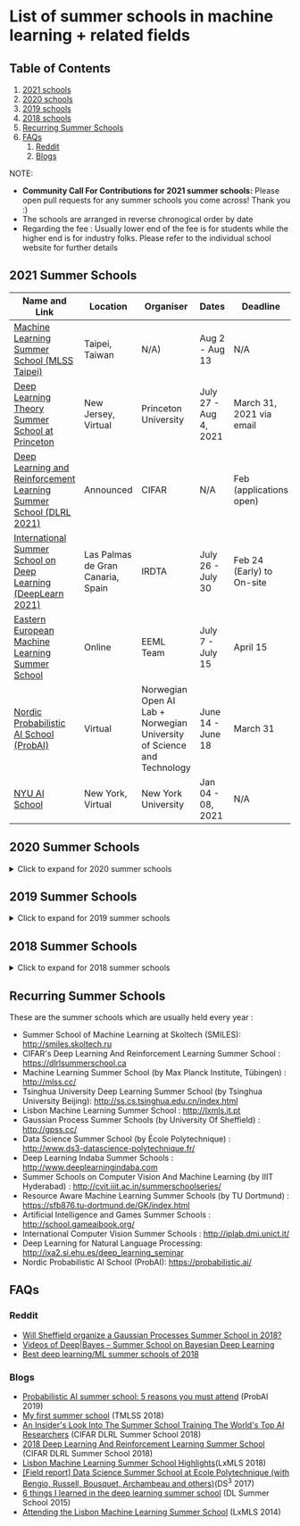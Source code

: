 # List of summer schools in machine learning + related fields

## Table of Contents

1. [2021 schools](#2021-summer-schools)
2. [2020 schools](#2020-summer-schools)
2. [2019 schools](#2019-summer-schools)
3. [2018 schools](#2018-summer-schools)
4. [Recurring Summer Schools](#recurring-summer-schools)
5. [FAQs](#faqs)
   1. [Reddit](#reddit)
   2. [Blogs](#blogs)

NOTE:
- **Community Call For Contributions for 2021 summer schools:** Please open pull requests for any summer schools you come across! Thank you :)
- The schools are arranged in reverse chronogical order by date
- Regarding the fee : Usually lower end of the fee is for students while the higher end is for industry folks. Please refer to the individual school website for further details

## 2021 Summer Schools
Name and Link|Location|Organiser|Dates|Deadline|Fee|Aid (Travel Grants etc)
------|--|--|---|--|-|-
[Machine Learning Summer School (MLSS Taipei)](http://mlss.cc/)|Taipei, Taiwan|N/A)|Aug 2 - Aug 13|N/A|N/A|N/A
[Deep Learning Theory Summer School at Princeton](https://deep-learning-summer-school.princeton.edu/#Apply)|New Jersey, Virtual|Princeton University|July 27 - Aug 4, 2021|March 31, 2021 via email|N/A|N/A|
[Deep Learning and Reinforcement Learning Summer School (DLRL 2021)](https://dlrl.ca/)|Announced|CIFAR|N/A|Feb (applications open)|N/A|N/A
[International Summer School on Deep Learning (DeepLearn 2021)](https://irdta.eu/deeplearn2021s/)|Las Palmas de Gran Canaria, Spain|IRDTA|July 26 - July 30|Feb 24 (Early) to On-site|N/A|N/A
[Eastern European Machine Learning Summer School](https://www.eeml.eu)| Online |EEML Team|July 7 - July 15|April 15|N/A|N/A
[Nordic Probabilistic AI School (ProbAI)](https://probabilistic.ai/)|Virtual|Norwegian Open AI Lab + Norwegian University of Science and Technology|June 14 - June 18|March 31|€50 - €300|Scholarships available.|
[NYU AI School](https://nyu-mll.github.io/nyu-ai-school-2021/)|New York, Virtual|New York University|Jan 04 - 08, 2021|N/A|Free|Online and entirely free|

## 2020 Summer Schools

<details>
      <summary>Click to expand for 2020 summer schools</summary>


   Name and Link|Location|Organiser|Dates|Deadline|Fee|Aid (Travel Grants etc)
   ------|--|--|---|--|-|-
   [Mediterranean Machine Learning  Summer School](https://www.m2lschool.org/)|Milan, Italy|NA|Jan 11 - 16, 2021|March 16|€100~€500|Limited funding is available for registration-fee waivers and travel/accommodation scholarships.|
   [AI Summer School](https://sites.google.com/view/aisummerschool2020/)|Virtual|Google Research India|August 20-22, 2020|June 26|Free|NA
   [Tsinghua University Deep Learning summer school (for UNDERGRADUATE ONLY) 2020](http://ss.cs.tsinghua.edu.cn/index.html)|Beijing, China|Tsinghua University,|June 29 - July 18, 2020|June 01, 2020|USD 390|Limited number of scholarships.
   [Oxford Machine Learning Summer School 2020](https://www.oxfordml.school/)|Oxford, UK (Virtual)|AI for Global Goals, Oxford Saïd Business School|Aug 17 - Aug 25|April 30|£30-£100|Limited number of scholarships aimed for full time students from developing countries and under-represented groups
   [Machine Learning for Speech](http://www.uef.fi/en/web/summerschool/machine-learning-for-speech)|Joensuu, Finland|University of Eastern Finland|Aug 17-21|15 June|€200-€1000|NA
   [Summer School of Machine learning at Skoltech (SMILES 2020)](http://smiles.skoltech.ru)|Online|Skoltech|Aug 16-21|August 2|Free|NA
   [Deep Reinforcement Learning for Computer Games](http://www.uef.fi/en/web/summerschool/deep-reinforcement-learning-for-computer-games)|Joensuu, Finland|University of Eastern Finland|Aug 10-14|15 June|€200-€1000|NA
   [Machine Learning Summer School (MLSS Indonesia)](https://mlss.telkomuniversity.ac.id)|Bandung, Indonesia (Virtual)|Telkom University|Aug 3-9|April 30|NA|NA|
   [Summer School on Statistical Physics and Machine Learning](http://leshouches2020.krzakala.org/)|Les Houches, France|École de physique des Houches|Aug 2-28 (Postponed to an undefined date)|March 15|~€2000 (includes logding+meals)
   [Summer School on AI for Optical Networks and Neuromorphic Photonics for AI Acceleration](https://www.hhi.fraunhofer.de/summerschool-on-ai-and-photonics)|Berlin, Germany|Fraunhofer HHI|Jul 27 - Jul 31|May 31|€380|NA|
   [Southeast Asia Machine Learning School (SeaMLS 2020)](https://www.seamls.ai/)|Vietnam|SEA-MLS Team|July 20-25 (Postponed to an undefined date)|April 3|$200-$300 (free for students)|Some travel assistance (transportation + accomodation) for students.
   [Deep Learning and Reinforcement Learning Summer School (DLRL 2020)](https://dlrlsummerschool.ca)|Online/Cancelled|CIFAR, MILA|July 29 - Aug 6|Feb 22|700-1900 CAD|Limited financial support is available for students/postdocs
   [International Summer School on Deep Learning (DeepLearn 2020)](http://deeplearn2020.irdta.eu/)|León, Guanajuato, Mexico (Cancelled)|IRDTA|July 27 - July 31|Dec 29 (Early) to On-site|€310-€550|No
   [Machine learning summer school in healthcare and biosciences](https://bumblekite.four-corp.com/)|ETH Zürich, Switzerland|Bumblekite|July 19 – July 28|March 15|$600-$2,900|Limited number of full and partial scholarships.
   [Eastern European Machine Learning Summer School](https://www.eeml.eu)| Online |EEML Team|July 6 - July 11|April 20|Free | Based on financial considerations
   [Machine Learning Summer School (MLSS Tübingen)](http://mlss.tuebingen.mpg.de/2020)|Online|[Max Planck Institute for Intelligent Systems](https://www.is.mpg.de/)|June 28 - July 10|Feb 11|Free|Full & partial travel awards for strong applications.|
   [AI and Games Summer School](https://school.gameaibook.org/)|Copenhagen, Denmark|[modl.ai](https://modl.ai/)|June 22-26|NA|€435~€935|NA|
   [North Africa Middle East Summer School (NASSMA 2020 Istanbul)](http://nassma-ml.org)|Istanbul, Turkey| NASSMA Team -  ITU |June 22-27|March 20|€200-€1000|Full/partial travel grants based on financial considerations for students.|
   [Nordic Probabilistic AI School (ProbAI)](https://probabilistic.ai/)|Trondheim, Norway|Norwegian Open AI Lab + Norwegian University of Science and Technology|June 8 - June 12 (Postponed to 7-11 June 2021)|March 26|€250 - €1000|A limited number of scholarships will be provided.|
   [Data Science Africa Summer School](http://www.datascienceafrica.org/dsa2020kampala/)|Kampala, Uganda| Data Science Africa | June 22-26| April 15| NA|NA

</details>

## 2019 Summer Schools

<details>
      <summary>Click to expand for 2019 summer schools</summary>

   Name and Link|Location|Organiser|Dates|Deadline|Fee|Aid (Travel Grants etc)
   ------|--|--|---|--|-|-
   [Khipu: Latinamerican Meeting In Artificial Intelligence](http://www.khipu.ai/)|Montevideo, Uruguay|Universidad de la República|Nov 11 - Nov 15|June 28|Free for students| Travel support scholarships
   [PRAIRIE AI Summer School](https://project.inria.fr/paiss)|Paris, France|INRIA Grenoble| October 3-5|September 6|£200-£600| Financial support for students to encourage diversity
   [Gaussian Process and Uncertainty Quantification Summer School](http://gpss.cc/gpss19/)|Sheffield, UK|University Of Sheffield|Sep 9 - Sep 12|July 1 for early bird|£270-£750|NA
   [Deep Learning in NLP Summer School](https://dlinnlp.github.io/index.html)|Varna, Bulgaria|-|Aug 29 - Aug 30|NA|NA|NA
   [Machine Learning Summer School (MLSS Moscow)](https://mlss2019.skoltech.ru)|Moscow, Russia|Skolkovo Institute of Science and Technology|Aug 26 - Sep 6|May 31|6000₽, $400-$1000|Full & partial stipends for strong applications. Accomodation costs fully covered for the best applicants
   [Deep\|Bayes Summer School](http://deepbayes.ru/)|Moscow, Russia|Higher School Of Economics|Aug 20 - Aug 25|April 15|(₽1000-₽30000)|Will provide a limited number of travel grants
   [Deep Learning Indaba 2019](http://www.deeplearningindaba.com/indaba-2019.html)|Kenyatta, Kenya|Deep Learning Indaba|Aug 25 - Aug 31|April 12|Free for students|Travel support (expected 200+)
   [#NGSchool2019: Machine Learning for Biomedicine](https://ngschool.eu/2019)|Bialobrzegi near Warsaw, Poland|[NGSchool Society](https://ngschool.eu/partners)|July 27 - Aug 3|May 1|€100 or €700|Fee covers full accommodation and boars costs, provided positive result of IVF application travel grants also available|
   [Human-Aligned AI Summer School](http://humanaligned.ai/)|Prague, Czech Republic|Charles Univeristy and CTU|July 25-28|June 25|€100-€200|Limited Financial Assistance
   [Deep Learning and Reinforcement Learning Summer School (DLRL 2019)](https://dlrlsummerschool.ca)|Edmonton, Canada|CIFAR, Alberta|July 24 - Aug 2|Feb 22 (extended)|$685 - $1875 (CAD)|Limited financial support is available for students/postdocs
   [International Summer School on Deep Learning (DeepLearn 2019)](http://deeplearn2019.irdta.eu/)|Warsaw, Poland|IRDTA|July 22 - July 26|March 2 (Early) to On-site|€310-€520|No
   [Summer School on Cognitive Robotics](https://sites.usc.edu/cognitive-robotics/)|Los Angeles, USA|University of Southern California|July 17 – July 21| May 17| $300-$450| Fee includes accomodation in university dorms
   [Machine Leaning Summer School (MLSS London)](https://sites.google.com/view/mlss-2019)|London, UK|Imperial and University College London|July 15 – July 26| Jan 31|£500-£2500|Travel scholarships for students from developing countries
   [2019 Deep Learning Summer School](http://ss.cs.tsinghua.edu.cn/)|Beijing, China|Tsinghua University|July 13 - July 26|April 15|$800|Campus accomodation will be given
   [Lisbon Machine Learning School (LxMLS 2019)](http://lxmls.it.pt/2019/)|Lisbon, Portugal|Instituto Superior Técnico| July 11 - July 18|March 31|€300-€600|Provide a limited number of scholarships
   [Southeast Asia Machine Learning School (SEA ML 2019)](https://sites.google.com/view/seamls/)|Jakarta, Indonesia|[SEA ML School Team](https://sites.google.com/view/seamls/contact)| July 8 - July 12|April 20|Free for students. US $200 for non-students|Travel/Accommodation support for students from Southeast Asia.
   [International Computer Vision Summer School (ICVSS 2019)](http://iplab.dmi.unict.it/icvss2019/Home)|Sicily, Italy|University of Catania| July 7 - July 13|March 31|€525-€960|Provide prizes for poster presentation, reading group and essay competition
   [Vision Understanding and Machine Intelligence (VISUM 2019)](http://visum.inesctec.pt)|Porto, Portugal|INESCTEC and Portucalense University Infante D. Henrique|July 4 - July 12|March 22|€100-€700|No
   [Deep Learning for Natural Language Processing](http://ixa2.si.ehu.es/deep_learning_seminar/index-jul2019.html)|San Sebastian, Spain|University of the Basque Country|July 3 - 5|July 1|184€|NA
   [Hellenic Artificial Intelligence Summer School](http://acai2019.tuc.gr/)|Chania, Crete, Greece|EETN, the Hellenic AI Society|July 1 - July 5|April 2 for grant, May 15|€270-€450|Limited financial support for students
   [Reinforcement Learning Summer School](https://project.inria.fr/rlss/)|Lille, France|INRIA Lille|July 1 - July 12|Mar 15|€480-€1920|Master students and applicants from under-represented groups may apply for a discount
   [International Summer School on Deep Learning](http://2019.dl-lab.eu/registration/registration-fee/)|Gdansk, Poland|Politechnika Gdańska|July 1 - July 5|Feb 28|€195-€245|NA
   [Artificial Intelligence Summer School](https://www.summerschoolcentralesupelec.fr/about/artificial-intelligence/)|Paris, France|Centrale Supélec|July 1 - July 5|May 27|€1800|Registration fee includes accomodation in university dorms and travel passes
   [Eastern European Machine Learning Summer School](https://www.eeml.eu)|Bucharest, Romania|Politehnica University of Bucharest|July 1 - July 6|March 29|€100-€300|Based on financial considerations
   [Summer School on Intrinsically Motivated Open-Ended Learning](http://www.goal-robots.eu/announcements/events/summer-school-2019-2)|Frankfurt, Germany|Frankfurt Institute for Advanced Studies|June 27 - July 3|Jan 27|NA|NA
   [Natural Language Processing with Deep Learning](https://sites.google.com/view/dlnlp2019/home)|Barcelona, Spain|UPC|June 26 - July 3|NA|NA|NA
   [Deep Learning For Vision](https://telecombcn-dl.github.io/2019-dlcv/)|Barcelona, Spain|UPC|June 25 - July 3|June 10|€429|No (Priority will be given to UPC students for registration)
   [Advanced Statistics and Data Mining Summer School 2019](http://www.dia.fi.upm.es/ASDM)|Madrid, Spain|UPM| June 24 - July 5|June 19|€250-€400 per course|NA
   [North African Machine Leaning Summer School (NASSMA)](https://nassma.um6p.ma/)|Benguerir, Morocco|UM6P|June 24 - June 29| Mar 15|2000 MAD|Have very limited positions for scholarships, where registration fees can be waived. In very rare cases, can contribute to travel costs
   [Data Science Summer School (DS<sup>3</sup>)](http://www.ds3-datascience-polytechnique.fr)|Paris, France|École Polytechnique| June 24 – June 28|April 26|€150 - €1500|NA
   [Nordic Probabilistic AI School (ProbAI)](https://probabilistic.ai/)|Trondheim, Norway|Norwegian Open AI Lab + Norwegian University of Science and Technology|June 3 - June 7|March 31|€256 - €1024|A limited number of scholarships will be provided.
   [AI and Games Summer School](http://school.gameaibook.org)|New York, USA|Georgios N. Yannakakis and Julian Togelius|May 27 - May 31|Feb 28 for early bird|$500-$950|Unity is offering 6 scholarships to PhD students/Indie developers
   [Deep Learning For Medical Imaging](https://deepimaging2019.sciencesconf.org/)|Lyon, France|INSA Lyon|April 15 - April 19| Feb 20|NA|NA
   [Machine Leaning Summer School (MLSS Stellenbosch)](https://mlssafrica.com/)|Stellenbosch, South Africa|Imperial and University College London|Jan 7 - Jan 18| Nov 16|NA|NA

</details>


## 2018 Summer Schools
<details>
   <summary>Click to expand for 2018 summer schools</summary>

   Name|Location|Organiser|Dates|Aid
   ------|--|--|---|-
   [Summer School on Machine Learning and Data Science](http://www.datascienceafrica.org/dsa2018abuja/)|Abuja, Nigeria|Data Science Africa|12 Nov - 16 Nov |NA
   [Deep Learning Indaba 2018](http://www.deeplearningindaba.com/2018.html)|Stellenbosch, South Africa| Deep Learning Indaba|Sep 9 - Sep 14|Yes
   [Gaussian Process and Uncertainty Quantification Summer School (GPSS 2018)](http://gpss.cc)|Sheffield, UK|Sheffield University|Sep 3 - Sep 6|No
   [Machine Learning Summer School (MLSS Madrid)](http://mlss.ii.uam.es/mlss2018)|Madrid, Spain|Universidad Autónoma de Madrid|27 Aug - 7 Sep|Yes
   [Deep\|Bayes Summer School](http://deepbayes.ru/)|Moscow, Russia|Higher School Of Economics|Aug 27 - Sep 1| Yes
   [Summer School on Statistical Relational Artificial Intelligence (ACAI 2018)](http://acai2018.unife.it/)|Ferrara, Italy|European Association for Artificial Intelligence|Aug 27 - Aug 31|Yes
   [Deep Learning and Reinforcement Learning Summer School (DLRL 2018)](https://dlrlsummerschool.ca/home/)|Toronto, Canada|CIFAR, Vector Institute|July 25 - Aug 3|Yes
   [International Summer School on Deep Learning (DeepLearn 2018)](http://grammars.grlmc.com/DeepLearn2018)|Genova, Italy|University of Genova| July 23 - July 27|No
   [Transylvanian Machine Learning Summer School](https://tmlss.ro)|Cluj-Napoca, Romania|Romanian Institute of Science and Technology| July 16 - July 22| Yes
   [Vision Understanding and Machine Intelligence (VISUM 2018)](http://visum.inesctec.pt/visum-2018-6th-edition)|Porto, Portugal|INESCTEC and Portucalense University Infante D. Henrique|July 5 - July 13|NA
   [Summer Schools on Computer Vision And Machine Learning](http://cvit.iiit.ac.in/summerschoolseries)|Hyderabad, India|IIIT Hyderabad| July 2 - July 14| No
   [PRAIRIE AI Summer School](https://project.inria.fr/paiss)|Grenoble, France|INRIA Grenoble| July 2 - July 6| Yes
   [Machine Learning Summer School (MLSS Buenos Aires)](http://mlss2018.net.ar)|Buenos Aires, Argentina|TO ADD| June 18 - June 30|Yes
   [Advanced Statistics and Data Mining Summer School](http://dia.fi.upm.es/ASDM)|Madrid, Spain|Univ. Politécnica de Madrid| June 25 - July 3|No
   [Data Science Summer School (DS<sup>3</sup>)](http://www.ds3-datascience-polytechnique.fr)|Paris, France|École Polytechnique| June 25 – June 29| No
   [Lisbon Machine Learning School (LxMLS 2018)](http://lxmls.it.pt/2018)|Lisbon, Portugal|Instituto Superior Técnico| June 14 - June 21|Yes
   [Summer School on Machine Learning and Data Science](http://www.datascienceafrica.org/dsa2018)|Nyeri, Kenya|Data Science Africa| May 31 - June 6|NA
   [AI and Games Summer School](http://school.gameaibook.org)|Crete (Chania), Greece|Georgios N. Yannakakis and Julian Togelius|May 28 - June 1|NA|NA

</details>


## Recurring Summer Schools

These are the summer schools which are usually held every year :

- Summer School of Machine Learning at Skoltech (SMILES): http://smiles.skoltech.ru
- CIFAR's Deep Learning And Reinforcement Learning Summer School : https://dlrlsummerschool.ca
- Machine Learning Summer School (by Max Planck Institute, Tübingen) : http://mlss.cc/
- Tsinghua University Deep Learning Summer School (by Tsinghua University Beijing): http://ss.cs.tsinghua.edu.cn/index.html
- Lisbon Machine Learning Summer School : http://lxmls.it.pt
- Gaussian Process Summer Schools (by University Of Sheffield) : http://gpss.cc/
- Data Science Summer School (by École Polytechnique) : http://www.ds3-datascience-polytechnique.fr/
- Deep Learning Indaba Summer Schools : http://www.deeplearningindaba.com
- Summer Schools on Computer Vision And Machine Learning (by IIIT Hyderabad) : http://cvit.iiit.ac.in/summerschoolseries/
- Resource Aware Machine Learning Summer Schools (by TU Dortmund) : https://sfb876.tu-dortmund.de/GK/index.html
- Artificial Intelligence and Games Summer Schools : http://school.gameaibook.org/
- International Computer Vision Summer Schools : http://iplab.dmi.unict.it/
- Deep Learning for Natural Language Processing: http://ixa2.si.ehu.es/deep_learning_seminar
- Nordic Probabilistic AI School (ProbAI): https://probabilistic.ai/

## FAQs

### Reddit


- [Will Sheffield organize a Gaussian Processes Summer School in 2018?](https://www.reddit.com/r/MachineLearning/comments/7v8wxn/d_will_sheffield_organize_a_gaussian_processes/)
- [Videos of Deep|Bayes – Summer School on Bayesian Deep Learning](https://www.reddit.com/r/MachineLearning/comments/9dgnl3/r_videos_of_deepbayes_summer_school_on_bayesian/)
- [Best deep learning/ML summer schools of 2018](https://www.reddit.com/r/MachineLearning/comments/85s9i8/d_best_deep_learningml_summer_schools_of_2018/)

### Blogs

- [Probabilistic AI summer school: 5 reasons you must attend](https://scholarleen.com/inspiration/probabilistic-ai-summer-school-5-reasons/) (ProbAI 2019)
- [My first summer school](https://www.stratosphereips.org/blog/2018/8/1/1st-transylvanian-machine-learning-summer-school) (TMLSS 2018)
- [An Insider's Look Into The Summer School Training The World's Top AI Researchers](https://www.forbes.com/sites/williamfalcon/2018/09/03/an-insiders-look-into-the-summer-school-training-the-worlds-top-ai-researchers/#99a8e7ba05f1) (CIFAR DLRL Summer School 2018)
- [2018 Deep Learning And Reinforcement Learning Summer School](https://vectorinstitute.ai/2018/11/07/vector-institute-deep-learning-and-reinforcement-learning-2018-summer-school/) (CIFAR DLRL Summer School 2018)
- [Lisbon Machine Learning Summer School Highlights](http://blog.aylien.com/lisbon-machine-learning-summer-school-highlights/)(LxMLS 2018)
- [[Field report] Data Science Summer School at Ecole Polytechnique (with Bengio, Russell, Bousquet, Archambeau and others)](https://gmarti.gitlab.io/ml/2017/09/02/ds3-datascience-polytechnique.html)(DS<sup>3</sup> 2017)
- [6 things I learned in the deep learning summer school](http://www.marekrei.com/blog/26-things-i-learned-in-the-deep-learning-summer-school) (DL Summer School 2015)
- [Attending the Lisbon Machine Learning Summer School](http://mfcabrera.com/blog/2014/7/25/lxmls-2014blogorg.html) (LxMLS 2014)
